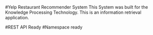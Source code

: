 #Yelp Restaurant Recommender System
This System was built for the Knowledge Processing Technology. This is an information retrieval application.

#REST API Ready
#Namespace ready
